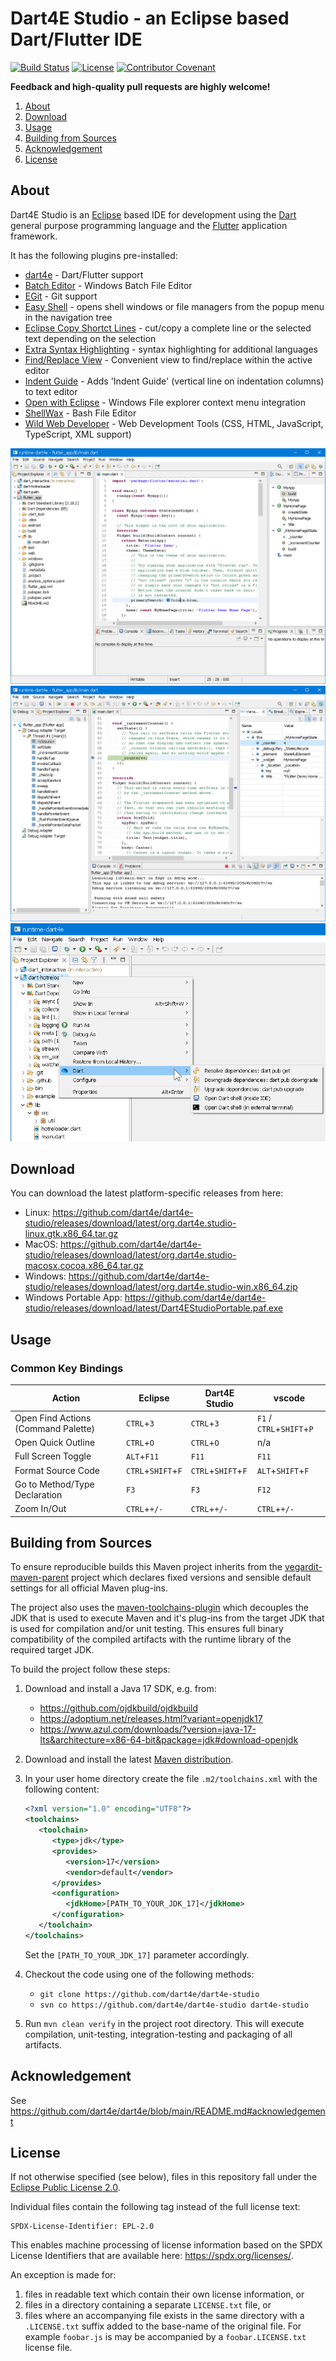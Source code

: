 # Dart4E Studio - an Eclipse based Dart/Flutter IDE

[![Build Status](https://github.com/dart4e/dart4e-studio/actions/workflows/build.yml/badge.svg)](https://github.com/dart4e/dart4e-studio/actions/workflows/build.yml)
[![License](https://img.shields.io/github/license/dart4e/dart4e-studio.svg?color=blue)](LICENSE.txt)
[![Contributor Covenant](https://img.shields.io/badge/Contributor%20Covenant-v2.0%20adopted-ff69b4.svg)](CODE_OF_CONDUCT.md)


**Feedback and high-quality pull requests are  highly welcome!**

1. [About](#about)
1. [Download](#download)
1. [Usage](#usage)
1. [Building from Sources](#building)
1. [Acknowledgement](#acknowledgement)
1. [License](#license)


## <a name="about"></a>About

Dart4E Studio is an [Eclipse](https://eclipse.org) based IDE for development using the [Dart](https://dart.dev) general purpose
programming language and the [Flutter](https://flutter.dev/) application framework.

It has the following plugins pre-installed:
- [dart4e](https://github.com/dart4e/dart4e) - Dart/Flutter support
- [Batch Editor](https://github.com/de-jcup/eclipse-batch-editor) - Windows Batch File Editor
- [EGit](https://www.eclipse.org/egit/) - Git support
- [Easy Shell](https://anb0s.github.io/EasyShell/) - opens shell windows or file managers from the popup menu in the navigation tree
- [Eclipse Copy Shortct Lines](https://github.com/achimmihca/EclipseLineShortcuts) - cut/copy a complete line or the selected text depending on the selection
- [Extra Syntax Highlighting](https://github.com/sebthom/extra-syntax-highlighting-eclipse-plugin) - syntax highlighting for additional languages
- [Find/Replace View](https://github.com/sebthom/findview-eclipse-plugin) - Convenient view to find/replace within the active editor
- [Indent Guide](https://github.com/grosenberg/IndentGuide) - Adds 'Indent Guide' (vertical line on indentation columns) to text editor
- [Open with Eclipse](https://github.com/sebthom/open-with-eclipse-plugin) - Windows File explorer context menu integration
- [ShellWax](https://github.com/eclipse/shellwax) - Bash File Editor
- [Wild Web Developer](https://github.com/eclipse/wildwebdeveloper) - Web Development Tools (CSS, HTML, JavaScript, TypeScript, XML support)

![](https://github.com/dart4e/dart4e/raw/main/src/site/images/screenshot_editor.png)
![](https://github.com/dart4e/dart4e/raw/main/src/site/images/screenshot_debugger.png)
![](https://github.com/dart4e/dart4e/raw/main/src/site/images/screenshot_dartmenu.png)


## <a name="download"></a>Download

You can download the latest platform-specific releases from here:

- Linux: https://github.com/dart4e/dart4e-studio/releases/download/latest/org.dart4e.studio-linux.gtk.x86_64.tar.gz
- MacOS: https://github.com/dart4e/dart4e-studio/releases/download/latest/org.dart4e.studio-macosx.cocoa.x86_64.tar.gz
- Windows: https://github.com/dart4e/dart4e-studio/releases/download/latest/org.dart4e.studio-win.x86_64.zip
- Windows Portable App: https://github.com/dart4e/dart4e-studio/releases/download/latest/Dart4EStudioPortable.paf.exe

## <a name="usage"></a>Usage

### Common Key Bindings

|Action                              | Eclipse             | Dart4E Studio        | vscode
|------------------------------------|---------------------|----------------------|-------------------
|Open Find Actions (Command Palette) | `CTRL`+`3`          | `CTRL`+`3`           | `F1` / `CTRL`+`SHIFT`+`P`
|Open Quick Outline                  | `CTRL`+`O`          | `CTRL`+`O`           | n/a
|Full Screen Toggle                  | `ALT`+`F11`         | `F11`                | `F11`
|Format Source Code                  | `CTRL`+`SHIFT`+`F`  | `CTRL`+`SHIFT`+`F`   | `ALT`+`SHIFT`+`F`
|Go to Method/Type Declaration       | `F3`                | `F3`                 | `F12`
|Zoom In/Out                         | `CTRL`+`+/-`        | `CTRL`+`+/-`         | `CTRL`+`+/-`


## <a id="building"></a>Building from Sources

To ensure reproducible builds this Maven project inherits from the [vegardit-maven-parent](https://github.com/vegardit/vegardit-maven-parent)
project which declares fixed versions and sensible default settings for all official Maven plug-ins.

The project also uses the [maven-toolchains-plugin](http://maven.apache.org/plugins/maven-toolchains-plugin/) which decouples the JDK that is
used to execute Maven and it's plug-ins from the target JDK that is used for compilation and/or unit testing. This ensures full binary
compatibility of the compiled artifacts with the runtime library of the required target JDK.

To build the project follow these steps:

1. Download and install a Java 17 SDK, e.g. from:
   - https://github.com/ojdkbuild/ojdkbuild
   - https://adoptium.net/releases.html?variant=openjdk17
   - https://www.azul.com/downloads/?version=java-17-lts&architecture=x86-64-bit&package=jdk#download-openjdk

1. Download and install the latest [Maven distribution](https://maven.apache.org/download.cgi).

1. In your user home directory create the file `.m2/toolchains.xml` with the following content:

   ```xml
   <?xml version="1.0" encoding="UTF8"?>
   <toolchains>
      <toolchain>
         <type>jdk</type>
         <provides>
            <version>17</version>
            <vendor>default</vendor>
         </provides>
         <configuration>
            <jdkHome>[PATH_TO_YOUR_JDK_17]</jdkHome>
         </configuration>
      </toolchain>
   </toolchains>
   ```

   Set the `[PATH_TO_YOUR_JDK_17]` parameter accordingly.

1. Checkout the code using one of the following methods:

    - `git clone https://github.com/dart4e/dart4e-studio`
    - `svn co https://github.com/dart4e/dart4e-studio dart4e-studio`

1. Run `mvn clean verify` in the project root directory. This will execute compilation, unit-testing, integration-testing and
   packaging of all artifacts.


## <a name="acknowledgement"></a>Acknowledgement

See https://github.com/dart4e/dart4e/blob/main/README.md#acknowledgement


## <a name="license"></a>License

If not otherwise specified (see below), files in this repository fall under the [Eclipse Public License 2.0](LICENSE.txt).

Individual files contain the following tag instead of the full license text:
```
SPDX-License-Identifier: EPL-2.0
```

This enables machine processing of license information based on the SPDX License Identifiers that are available here: https://spdx.org/licenses/.

An exception is made for:
1. files in readable text which contain their own license information, or
2. files in a directory containing a separate `LICENSE.txt` file, or
3. files where an accompanying file exists in the same directory with a `.LICENSE.txt` suffix added to the base-name of the original file.
   For example `foobar.js` is may be accompanied by a `foobar.LICENSE.txt` license file.
